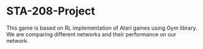 # STA-208-Project
This game is based on RL implementation of Atari games using Gym library. We are comparing different networks and their performance on our network.
